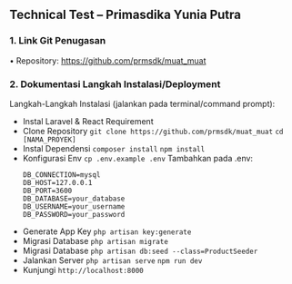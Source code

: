 ## Technical Test – Primasdika Yunia Putra

### 1. Link Git Penugasan

• Repository: https://github.com/prmsdk/muat_muat

### 2. Dokumentasi Langkah Instalasi/Deployment

Langkah-Langkah Instalasi (jalankan pada terminal/command prompt):

-   Instal Laravel & React Requirement
-   Clone Repository
    `git clone https://github.com/prmsdk/muat_muat`
    `cd [NAMA_PROYEK]`
-   Instal Dependensi
    `composer install`
    `npm install`
-   Konfigurasi Env
    `cp .env.example .env`
    Tambahkan pada .env:
    ```env:
    DB_CONNECTION=mysql
    DB_HOST=127.0.0.1
    DB_PORT=3600
    DB_DATABASE=your_database
    DB_USERNAME=your_username
    DB_PASSWORD=your_password
    ```
-   Generate App Key
    `php artisan key:generate`
-   Migrasi Database
    `php artisan migrate`
-   Migrasi Database
    `php artisan db:seed --class=ProductSeeder`
-   Jalankan Server
    `php artisan serve`
    `npm run dev`
-   Kunjungi
    `http://localhost:8000`
